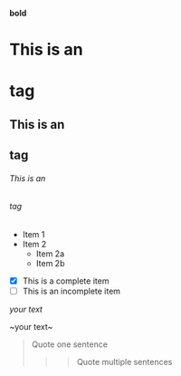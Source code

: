 **bold**

# This is an <h1> tag

## This is an <h2> tag

###### This is an <h6> tag
    
* Item 1
* Item 2
  * Item 2a
  * Item 2b

- [x] This is a complete item
- [ ] This is an incomplete item

_your text_

~your text~

>Quote one sentence
>>> Quote multiple sentences
